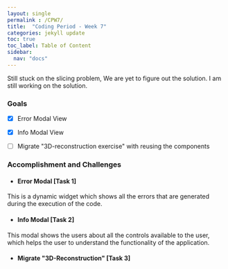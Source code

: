 ```yaml
---
layout: single
permalink : /CPW7/
title:  "Coding Period - Week 7"
categories: jekyll update
toc: true
toc_label: Table of Content
sidebar:
  nav: "docs"
---
```

Still stuck on the slicing problem, We are yet to figure out the solution. I am still working on the solution.

### Goals

- [x] Error Modal View

- [x] Info Modal View

- [ ] Migrate "3D-reconstruction exercise" with reusing the components
 

### Accomplishment and Challenges 

* #### Error Modal \[Task 1\]
This is a dynamic widget which shows all the errors that are generated during the execution of the code.
<img src="{{ site.url }}{{ site.baseurl }}/assets/images/errormodal.png" alt="" class="full">

* #### Info Modal \[Task 2\]
This modal shows the users about all the controls available to the user, which helps the user to understand the functionality of the application.
<img src="{{ site.url }}{{ site.baseurl }}/assets/images/infomodal.png" alt="" class="full">

* #### Migrate "3D-Reconstruction" \[Task 3\]



